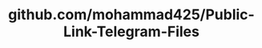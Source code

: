 ---
layout: post
title: github.com/mohammad425/Public-Link-Telegram-Files
categories: link
tags: [انگلیسی, برنامه‌نویسی]
---